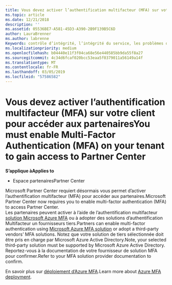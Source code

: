 ```yaml
---
title: Vous devez activer l’authentification multifacteur (MFA) sur votre client pour accéder à cette page | Partenaires
ms.topic: article
ms.date: 12/21/2018
description: ''
ms.assetid: 05536BE7-A581-45D3-A390-2B9F139B5C6D
author: LauraBrenner
ms.author: labrenne
Keywords: contrôle d’intégrité, l’intégrité du service, les problèmes de service
ms.localizationpriority: medium
ms.openlocfilehash: b04440e11f3f04ca68e56e440585bb9da55f8a27
ms.sourcegitcommit: 4c34d6fcaf020bcc53eaa5f0379011a56149a14f
ms.translationtype: MT
ms.contentlocale: fr-FR
ms.lasthandoff: 03/05/2019
ms.locfileid: "57586582"
---
```

# <a name="you-must-enable-multi-factor-authentication-mfa-on-your-tenant-to-gain-access-to-partner-center"></a><span data-ttu-id="7c485-103">Vous devez activer l’authentification multifacteur (MFA) sur votre client pour accéder aux partenaires</span><span class="sxs-lookup"><span data-stu-id="7c485-103">You must enable Multi-Factor Authentication (MFA) on your tenant to gain access to Partner Center</span></span>

<span data-ttu-id="7c485-104">**S’applique à**</span><span class="sxs-lookup"><span data-stu-id="7c485-104">**Applies to**</span></span>

- <span data-ttu-id="7c485-105">Espace partenaires</span><span class="sxs-lookup"><span data-stu-id="7c485-105">Partner Center</span></span>


<span data-ttu-id="7c485-106">Microsoft Partner Center requiert désormais vous permet d’activer l’authentification multifacteur (MFA) pour accéder aux partenaires.</span><span class="sxs-lookup"><span data-stu-id="7c485-106">Microsoft Partner Center now requires you to enable multi-factor authentication (MFA) to access Partner Center.</span></span>  
<span data-ttu-id="7c485-107">Les partenaires peuvent activer à l’aide de l’authentification multifacteur [solution Microsoft Azure MFA](https://docs.microsoft.com/en-us/azure/active-directory/authentication/concept-mfa-howitworks) ou à adopter des solutions d’authentification Multifacteur un fournisseurs tiers.</span><span class="sxs-lookup"><span data-stu-id="7c485-107">Partners can enable multi-factor authentication using [Microsoft Azure MFA solution](https://docs.microsoft.com/en-us/azure/active-directory/authentication/concept-mfa-howitworks) or adopt a third-party vendors’ MFA solutions.</span></span> <span data-ttu-id="7c485-108">Notez que votre solution de tiers sélectionnée doit être pris en charge par Microsoft Azure Active Directory.</span><span class="sxs-lookup"><span data-stu-id="7c485-108">Note, your selected third-party solution must be supported by Microsoft Azure Active Directory.</span></span> <span data-ttu-id="7c485-109">Reportez-vous à la documentation de votre fournisseur de solution MFA pour confirmer.</span><span class="sxs-lookup"><span data-stu-id="7c485-109">Refer to your MFA solution provider documentation to confirm.</span></span> 

<span data-ttu-id="7c485-110">En savoir plus sur [déploiement d’Azure MFA](https://docs.microsoft.com/en-us/azure/active-directory/authentication/howto-mfa-getstarted).</span><span class="sxs-lookup"><span data-stu-id="7c485-110">Learn more about [Azure MFA deployment](https://docs.microsoft.com/en-us/azure/active-directory/authentication/howto-mfa-getstarted).</span></span> 
 
